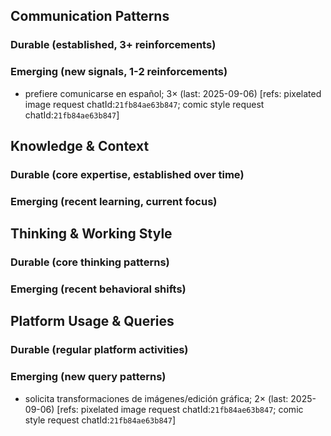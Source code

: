 ## Communication Patterns
### Durable (established, 3+ reinforcements)

### Emerging (new signals, 1-2 reinforcements)
- prefiere comunicarse en español; 3× (last: 2025-09-06) [refs: pixelated image request chatId:`21fb84ae63b847`; comic style request chatId:`21fb84ae63b847`]

## Knowledge & Context
### Durable (core expertise, established over time)

### Emerging (recent learning, current focus)  

## Thinking & Working Style
### Durable (core thinking patterns)

### Emerging (recent behavioral shifts)

## Platform Usage & Queries
### Durable (regular platform activities)

### Emerging (new query patterns)
- solicita transformaciones de imágenes/edición gráfica; 2× (last: 2025-09-06) [refs: pixelated image request chatId:`21fb84ae63b847`; comic style request chatId:`21fb84ae63b847`]